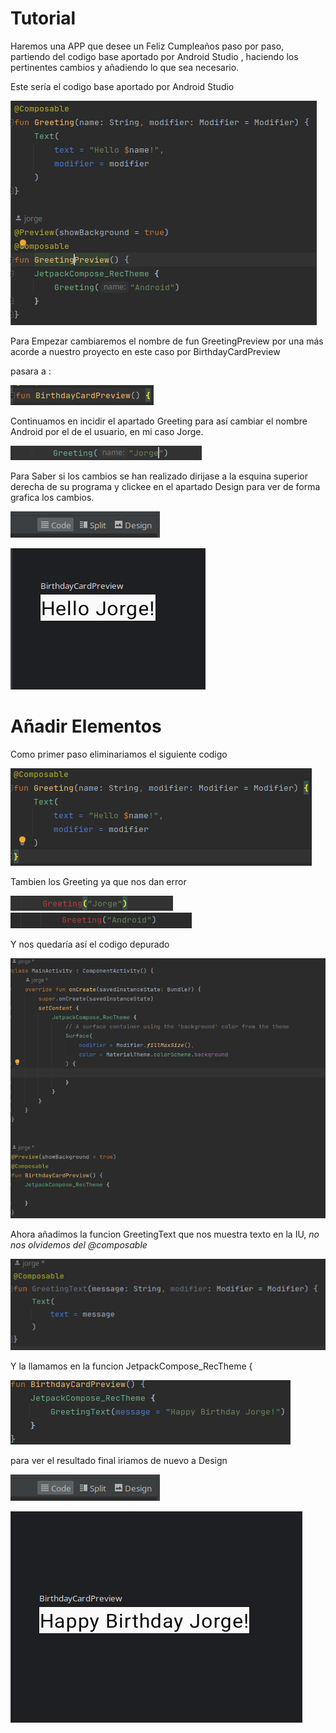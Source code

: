 # Tutorial

Haremos una APP que desee un Feliz Cumpleaños paso por paso, partiendo del codigo base aportado por Android Studio , 
haciendo los pertinentes cambios y añadiendo lo que sea necesario.

Este sería el codigo base aportado por Android Studio

![img.png](src%2Fmain%2Fjava%2Fcom%2Fexample%2Fjetpackcompose_rec%2Fui%2Ftheme%2FImagenes%2Fimg.png)

Para Empezar cambiaremos el nombre de fun GreetingPreview por una más acorde a nuestro proyecto en este caso por BirthdayCardPreview

pasara a :

![img_3.png](src%2Fmain%2Fjava%2Fcom%2Fexample%2Fjetpackcompose_rec%2Fui%2Ftheme%2FImagenes%2Fimg_3.png)

Continuamos en incidir el apartado Greeting para así cambiar el nombre Android por el de el usuario, en mi caso Jorge.

![img_5.png](src%2Fmain%2Fjava%2Fcom%2Fexample%2Fjetpackcompose_rec%2Fui%2Ftheme%2FImagenes%2Fimg_5.png)

Para Saber si los cambios se han realizado dirijase a la esquina superior derecha de su programa y clickee en el apartado Design
para ver de forma grafica los cambios.

![img_1.png](src%2Fmain%2Fjava%2Fcom%2Fexample%2Fjetpackcompose_rec%2Fui%2Ftheme%2FImagenes%2Fimg_1.png)



![img_4.png](src%2Fmain%2Fjava%2Fcom%2Fexample%2Fjetpackcompose_rec%2Fui%2Ftheme%2FImagenes%2Fimg_4.png)

# Añadir Elementos

Como primer paso eliminariamos el siguiente codigo

![img_6.png](src%2Fmain%2Fjava%2Fcom%2Fexample%2Fjetpackcompose_rec%2Fui%2Ftheme%2FImagenes%2Fimg_6.png)

Tambien los Greeting ya que nos dan error 

![img_7.png](src%2Fmain%2Fjava%2Fcom%2Fexample%2Fjetpackcompose_rec%2Fui%2Ftheme%2FImagenes%2Fimg_7.png)
![img_8.png](src%2Fmain%2Fjava%2Fcom%2Fexample%2Fjetpackcompose_rec%2Fui%2Ftheme%2FImagenes%2Fimg_8.png)

Y nos quedaría así el codigo depurado 

![img_11.png](src%2Fmain%2Fjava%2Fcom%2Fexample%2Fjetpackcompose_rec%2Fui%2Ftheme%2FImagenes%2Fimg_11.png)


Ahora añadimos la funcion GreetingText que nos muestra texto en la IU, *no nos olvidemos del @composable*

![img_9.png](src%2Fmain%2Fjava%2Fcom%2Fexample%2Fjetpackcompose_rec%2Fui%2Ftheme%2FImagenes%2Fimg_9.png)

Y la llamamos en la funcion JetpackCompose_RecTheme {

![img_12.png](src%2Fmain%2Fjava%2Fcom%2Fexample%2Fjetpackcompose_rec%2Fui%2Ftheme%2FImagenes%2Fimg_12.png)

para ver el resultado final iriamos de nuevo a Design

![img_1.png](src%2Fmain%2Fjava%2Fcom%2Fexample%2Fjetpackcompose_rec%2Fui%2Ftheme%2FImagenes%2Fimg_1.png)

![img_10.png](src%2Fmain%2Fjava%2Fcom%2Fexample%2Fjetpackcompose_rec%2Fui%2Ftheme%2FImagenes%2Fimg_10.png)